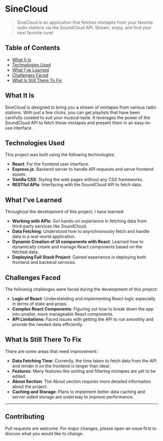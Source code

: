 # SineCloud

> SineCloud is an application that fetches mixtapes from your favorite radio stations via the SoundCloud API. Stream, enjoy, and find your next favorite tune!

## Table of Contents

- [What It Is](#what-it-is)
- [Technologies Used](#technologies-used)
- [What I've Learned](#what-ive-learned)
- [Challenges Faced](#challenges-faced)
- [What Is Still There To Fix](#what-is-still-there-to-fix)

## What It Is

SineCloud is designed to bring you a stream of mixtapes from various radio stations. With just a few clicks, you can get playlists that have been carefully curated to suit your musical taste. It leverages the power of the SoundCloud API to fetch these mixtapes and present them in an easy-to-use interface.

## Technologies Used

This project was built using the following technologies:

- **React**: For the frontend user interface.
- **Express.js**: Backend server to handle API requests and serve frontend assets.
- **Vanilla CSS**: Styling the web pages without any CSS frameworks.
- **RESTful APIs**: Interfacing with the SoundCloud API to fetch data.

## What I've Learned

Throughout the development of this project, I have learned:

- **Working with APIs**: Got hands-on experience in fetching data from third-party services like SoundCloud.
- **Data Fetching**: Understood how to asynchronously fetch and handle data in a real-world application.
- **Dynamic Creation of UI components with React**: Learned how to dynamically create and manage React components based on the fetched data.
- **Deploying Full Stack Project**: Gained experience in deploying both frontend and backend services.

## Challenges Faced

The following challenges were faced during the development of this project:

- **Logic of React**: Understanding and implementing React logic especially in terms of state and props.
- **Complex React Components**: Figuring out how to break down the app into smaller, more manageable React components.
- **API Limitations**: Faced issues with getting the API to run smoothly and provide the needed data efficiently.

## What Is Still There To Fix

There are some areas that need improvement:

- **Data Fetching Time**: Currently, the time taken to fetch data from the API and render it on the frontend is longer than ideal.
- **Features**: Many features like sorting and filtering mixtapes are yet to be added.
- **About Section**: The About section requires more detailed information about the project.
- **Caching and Storage**: Plans to implement better data caching and server-sided storage are underway to improve performance.

---

## Contributing

Pull requests are welcome. For major changes, please open an issue first to discuss what you would like to change.
